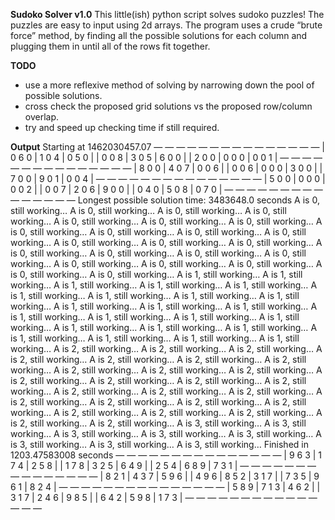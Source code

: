 **Sudoko Solver v1.0**
	This little(ish) python script solves sudoko puzzles! The puzzles are easy to input using 2d arrays. The program uses a crude “brute force” method, by finding all the possible solutions for each column and plugging them in until all of the rows fit together.

**TODO**
 - use a more reflexive method of solving by narrowing down the pool of possible solutions.
- cross check the proposed grid solutions vs the proposed row/column overlap.
- try and speed up checking time if still required. 

**Output**
Starting at 1462030457.07
 — — — — — — — — — — — — — — — 
| 0  6  0 | 1  0  4 | 0  5  0 |
| 0  0  8 | 3  0  5 | 6  0  0 |
| 2  0  0 | 0  0  0 | 0  0  1 |
 — — — — — — — — — — — — — — — 
| 8  0  0 | 4  0  7 | 0  0  6 |
| 0  0  6 | 0  0  0 | 3  0  0 |
| 7  0  0 | 9  0  1 | 0  0  4 |
 — — — — — — — — — — — — — — — 
| 5  0  0 | 0  0  0 | 0  0  2 |
| 0  0  7 | 2  0  6 | 9  0  0 |
| 0  4  0 | 5  0  8 | 0  7  0 |
 — — — — — — — — — — — — — — — 
Longest possible solution time: 3483648.0 seconds
A is 0, still working…
A is 0, still working…
A is 0, still working…
A is 0, still working…
A is 0, still working…
A is 0, still working…
A is 0, still working…
A is 0, still working…
A is 0, still working…
A is 0, still working…
A is 0, still working…
A is 0, still working…
A is 0, still working…
A is 0, still working…
A is 0, still working…
A is 0, still working…
A is 0, still working…
A is 0, still working…
A is 0, still working…
A is 0, still working…
A is 0, still working…
A is 0, still working…
A is 0, still working…
A is 1, still working…
A is 1, still working…
A is 1, still working…
A is 1, still working…
A is 1, still working…
A is 1, still working…
A is 1, still working…
A is 1, still working…
A is 1, still working…
A is 1, still working…
A is 1, still working…
A is 1, still working…
A is 1, still working…
A is 1, still working…
A is 1, still working…
A is 1, still working…
A is 1, still working…
A is 1, still working…
A is 1, still working…
A is 1, still working…
A is 1, still working…
A is 1, still working…
A is 1, still working…
A is 2, still working…
A is 2, still working…
A is 2, still working…
A is 2, still working…
A is 2, still working…
A is 2, still working…
A is 2, still working…
A is 2, still working…
A is 2, still working…
A is 2, still working…
A is 2, still working…
A is 2, still working…
A is 2, still working…
A is 2, still working…
A is 2, still working…
A is 2, still working…
A is 2, still working…
A is 2, still working…
A is 2, still working…
A is 2, still working…
A is 2, still working…
A is 2, still working…
A is 2, still working…
A is 2, still working…
A is 2, still working…
A is 2, still working…
A is 3, still working…
A is 3, still working…
A is 3, still working…
A is 3, still working…
A is 3, still working…
A is 3, still working…
A is 3, still working…
A is 3, still working…
Finished in 1203.47583008 seconds
 — — — — — — — — — — — — — — —
| 9  6  3 | 1  7  4 | 2  5  8 |
| 1  7  8 | 3  2  5 | 6  4  9 |
| 2  5  4 | 6  8  9 | 7  3  1 |
 — — — — — — — — — — — — — — — 
| 8  2  1 | 4  3  7 | 5  9  6 |
| 4  9  6 | 8  5  2 | 3  1  7 |
| 7  3  5 | 9  6  1 | 8  2  4 |
 — — — — — — — — — — — — — — — 
| 5  8  9 | 7  1  3 | 4  6  2 |
| 3  1  7 | 2  4  6 | 9  8  5 |
| 6  4  2 | 5  9  8 | 1  7  3 |
 — — — — — — — — — — — — — — — 